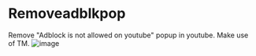 # Removeadblkpop
Remove "Adblock is not allowed on youtube" popup in youtube.
Make use of TM.
![image](https://github.com/minatoyGu/Removeadblkpop/assets/107768156/deee9322-e862-4dff-88e4-8f89c04b2e31)

